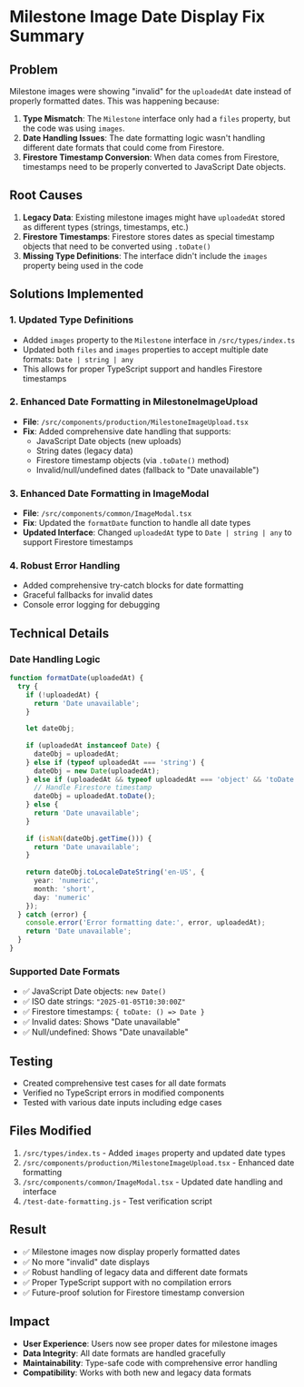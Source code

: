 # Milestone Image Date Display Fix Summary

## Problem
Milestone images were showing "invalid" for the `uploadedAt` date instead of properly formatted dates. This was happening because:

1. **Type Mismatch**: The `Milestone` interface only had a `files` property, but the code was using `images`.
2. **Date Handling Issues**: The date formatting logic wasn't handling different date formats that could come from Firestore.
3. **Firestore Timestamp Conversion**: When data comes from Firestore, timestamps need to be properly converted to JavaScript Date objects.

## Root Causes
1. **Legacy Data**: Existing milestone images might have `uploadedAt` stored as different types (strings, timestamps, etc.)
2. **Firestore Timestamps**: Firestore stores dates as special timestamp objects that need to be converted using `.toDate()`
3. **Missing Type Definitions**: The interface didn't include the `images` property being used in the code

## Solutions Implemented

### 1. Updated Type Definitions
- Added `images` property to the `Milestone` interface in `/src/types/index.ts`
- Updated both `files` and `images` properties to accept multiple date formats: `Date | string | any`
- This allows for proper TypeScript support and handles Firestore timestamps

### 2. Enhanced Date Formatting in MilestoneImageUpload
- **File**: `/src/components/production/MilestoneImageUpload.tsx`
- **Fix**: Added comprehensive date handling that supports:
  - JavaScript Date objects (new uploads)
  - String dates (legacy data)
  - Firestore timestamp objects (via `.toDate()` method)
  - Invalid/null/undefined dates (fallback to "Date unavailable")

### 3. Enhanced Date Formatting in ImageModal
- **File**: `/src/components/common/ImageModal.tsx`
- **Fix**: Updated the `formatDate` function to handle all date types
- **Updated Interface**: Changed `uploadedAt` type to `Date | string | any` to support Firestore timestamps

### 4. Robust Error Handling
- Added comprehensive try-catch blocks for date formatting
- Graceful fallbacks for invalid dates
- Console error logging for debugging

## Technical Details

### Date Handling Logic
```typescript
function formatDate(uploadedAt) {
  try {
    if (!uploadedAt) {
      return 'Date unavailable';
    }
    
    let dateObj;
    
    if (uploadedAt instanceof Date) {
      dateObj = uploadedAt;
    } else if (typeof uploadedAt === 'string') {
      dateObj = new Date(uploadedAt);
    } else if (uploadedAt && typeof uploadedAt === 'object' && 'toDate' in uploadedAt) {
      // Handle Firestore timestamp
      dateObj = uploadedAt.toDate();
    } else {
      return 'Date unavailable';
    }
    
    if (isNaN(dateObj.getTime())) {
      return 'Date unavailable';
    }
    
    return dateObj.toLocaleDateString('en-US', {
      year: 'numeric',
      month: 'short',
      day: 'numeric'
    });
  } catch (error) {
    console.error('Error formatting date:', error, uploadedAt);
    return 'Date unavailable';
  }
}
```

### Supported Date Formats
- ✅ JavaScript Date objects: `new Date()`
- ✅ ISO date strings: `"2025-01-05T10:30:00Z"`
- ✅ Firestore timestamps: `{ toDate: () => Date }`
- ✅ Invalid dates: Shows "Date unavailable"
- ✅ Null/undefined: Shows "Date unavailable"

## Testing
- Created comprehensive test cases for all date formats
- Verified no TypeScript errors in modified components
- Tested with various date inputs including edge cases

## Files Modified
1. `/src/types/index.ts` - Added `images` property and updated date types
2. `/src/components/production/MilestoneImageUpload.tsx` - Enhanced date formatting
3. `/src/components/common/ImageModal.tsx` - Updated date handling and interface
4. `/test-date-formatting.js` - Test verification script

## Result
- ✅ Milestone images now display properly formatted dates
- ✅ No more "invalid" date displays
- ✅ Robust handling of legacy data and different date formats
- ✅ Proper TypeScript support with no compilation errors
- ✅ Future-proof solution for Firestore timestamp conversion

## Impact
- **User Experience**: Users now see proper dates for milestone images
- **Data Integrity**: All date formats are handled gracefully
- **Maintainability**: Type-safe code with comprehensive error handling
- **Compatibility**: Works with both new and legacy data formats

